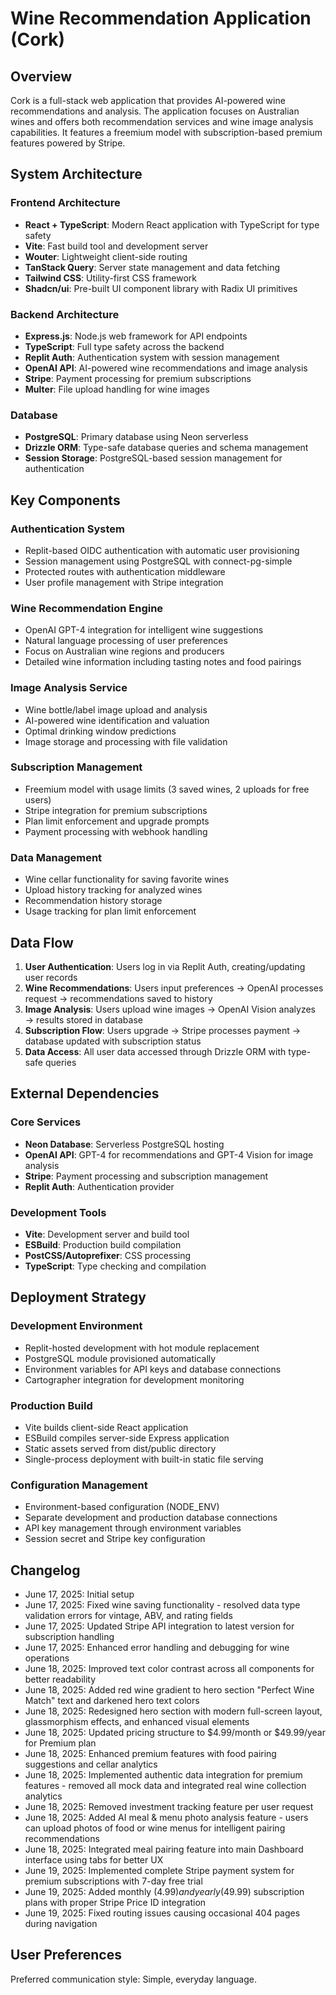 # Wine Recommendation Application (Cork)

## Overview

Cork is a full-stack web application that provides AI-powered wine recommendations and analysis. The application focuses on Australian wines and offers both recommendation services and wine image analysis capabilities. It features a freemium model with subscription-based premium features powered by Stripe.

## System Architecture

### Frontend Architecture
- **React + TypeScript**: Modern React application with TypeScript for type safety
- **Vite**: Fast build tool and development server
- **Wouter**: Lightweight client-side routing
- **TanStack Query**: Server state management and data fetching
- **Tailwind CSS**: Utility-first CSS framework
- **Shadcn/ui**: Pre-built UI component library with Radix UI primitives

### Backend Architecture
- **Express.js**: Node.js web framework for API endpoints
- **TypeScript**: Full type safety across the backend
- **Replit Auth**: Authentication system with session management
- **OpenAI API**: AI-powered wine recommendations and image analysis
- **Stripe**: Payment processing for premium subscriptions
- **Multer**: File upload handling for wine images

### Database
- **PostgreSQL**: Primary database using Neon serverless
- **Drizzle ORM**: Type-safe database queries and schema management
- **Session Storage**: PostgreSQL-based session management for authentication

## Key Components

### Authentication System
- Replit-based OIDC authentication with automatic user provisioning
- Session management using PostgreSQL with connect-pg-simple
- Protected routes with authentication middleware
- User profile management with Stripe integration

### Wine Recommendation Engine
- OpenAI GPT-4 integration for intelligent wine suggestions
- Natural language processing of user preferences
- Focus on Australian wine regions and producers
- Detailed wine information including tasting notes and food pairings

### Image Analysis Service
- Wine bottle/label image upload and analysis
- AI-powered wine identification and valuation
- Optimal drinking window predictions
- Image storage and processing with file validation

### Subscription Management
- Freemium model with usage limits (3 saved wines, 2 uploads for free users)
- Stripe integration for premium subscriptions
- Plan limit enforcement and upgrade prompts
- Payment processing with webhook handling

### Data Management
- Wine cellar functionality for saving favorite wines
- Upload history tracking for analyzed wines
- Recommendation history storage
- Usage tracking for plan limit enforcement

## Data Flow

1. **User Authentication**: Users log in via Replit Auth, creating/updating user records
2. **Wine Recommendations**: Users input preferences → OpenAI processes request → recommendations saved to history
3. **Image Analysis**: Users upload wine images → OpenAI Vision analyzes → results stored in database
4. **Subscription Flow**: Users upgrade → Stripe processes payment → database updated with subscription status
5. **Data Access**: All user data accessed through Drizzle ORM with type-safe queries

## External Dependencies

### Core Services
- **Neon Database**: Serverless PostgreSQL hosting
- **OpenAI API**: GPT-4 for recommendations and GPT-4 Vision for image analysis
- **Stripe**: Payment processing and subscription management
- **Replit Auth**: Authentication provider

### Development Tools
- **Vite**: Development server and build tool
- **ESBuild**: Production build compilation
- **PostCSS/Autoprefixer**: CSS processing
- **TypeScript**: Type checking and compilation

## Deployment Strategy

### Development Environment
- Replit-hosted development with hot module replacement
- PostgreSQL module provisioned automatically
- Environment variables for API keys and database connections
- Cartographer integration for development monitoring

### Production Build
- Vite builds client-side React application
- ESBuild compiles server-side Express application
- Static assets served from dist/public directory
- Single-process deployment with built-in static file serving

### Configuration Management
- Environment-based configuration (NODE_ENV)
- Separate development and production database connections
- API key management through environment variables
- Session secret and Stripe key configuration

## Changelog

- June 17, 2025: Initial setup
- June 17, 2025: Fixed wine saving functionality - resolved data type validation errors for vintage, ABV, and rating fields
- June 17, 2025: Updated Stripe API integration to latest version for subscription handling
- June 17, 2025: Enhanced error handling and debugging for wine operations
- June 18, 2025: Improved text color contrast across all components for better readability
- June 18, 2025: Added red wine gradient to hero section "Perfect Wine Match" text and darkened hero text colors
- June 18, 2025: Redesigned hero section with modern full-screen layout, glassmorphism effects, and enhanced visual elements
- June 18, 2025: Updated pricing structure to $4.99/month or $49.99/year for Premium plan
- June 18, 2025: Enhanced premium features with food pairing suggestions and cellar analytics
- June 18, 2025: Implemented authentic data integration for premium features - removed all mock data and integrated real wine collection analytics
- June 18, 2025: Removed investment tracking feature per user request
- June 18, 2025: Added AI meal & menu photo analysis feature - users can upload photos of food or wine menus for intelligent pairing recommendations
- June 18, 2025: Integrated meal pairing feature into main Dashboard interface using tabs for better UX
- June 19, 2025: Implemented complete Stripe payment system for premium subscriptions with 7-day free trial
- June 19, 2025: Added monthly ($4.99) and yearly ($49.99) subscription plans with proper Stripe Price ID integration
- June 19, 2025: Fixed routing issues causing occasional 404 pages during navigation

## User Preferences

Preferred communication style: Simple, everyday language.